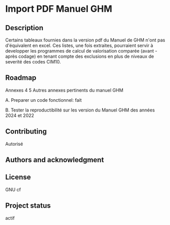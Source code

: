# Import PDF Manuel GHM

## Description
Certains tableaux fournies dans la version pdf du Manuel de GHM n'ont pas d'équivalent en excel. Ces listes, une fois extraites, pourraient servir à developper les programmes de calcul de valorisation comparée (avant - après codage) en tenant compte des exclusions en plus de niveaux de severité des codes CIM10.

## Roadmap
Annexes 4 5 
Autres annexes pertinents du manuel GHM

A. Preparer un code fonctionnel: fait

B. Tester la reproductibilité sur les version du Manuel GHM des années 2024 et 2022

## Contributing
Autorisé

## Authors and acknowledgment


## License
GNU cf

## Project status
actif
